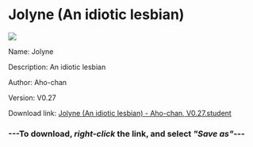 # Jolyne (An idiotic lesbian)

<img src = "https://raw.githubusercontent.com/Arbiter1223/Koukou-Gurashi-Custom-Students/master/Students/Files/Jolyne%20(An%20idiotic%20lesbian).png">

Name: Jolyne

Description: An idiotic lesbian

Author: Aho-chan

Version: V0.27

Download link: <a href="https://raw.githubusercontent.com/Arbiter1223/Koukou-Gurashi-Custom-Students/master/Students/Files/Jolyne%20(An%20idiotic%20lesbian)%20-%20Aho-chan%2C%20V0.27.student">Jolyne (An idiotic lesbian) - Aho-chan, V0.27.student</a>

### ---**To download, _right-click_ the link, and select _"Save as"_**---


